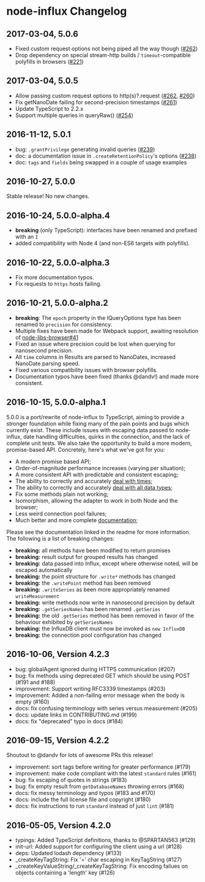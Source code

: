 # node-influx Changelog

## 2017-03-04, 5.0.6

* Fixed custom request options not being piped all the way though ([#262](https://github.com/node-influx/node-influx/issues/262))
* Drop dependency on special stream-http builds / `timeout`-compatible polyfills in browsers ([#221](https://github.com/node-influx/node-influx/issues/221#issuecomment-284275612))

## 2017-03-04, 5.0.5

*	Allow passing custom request options to http(s)?.request ([#262](https://github.com/node-influx/node-influx/issues/262), [#260](https://github.com/node-influx/node-influx/issues/260))
*	Fix getNanoDate failing for second-precision timestamps ([#261](https://github.com/node-influx/node-influx/issues/261))
* Update TypeScript to 2.2.x
* Support multiple queries in queryRaw() ([#254](https://github.com/node-influx/node-influx/pull/254))

## 2016-11-12, 5.0.1

 * bug: `.grantPrivilege` generating invalid queries ([#239](https://github.com/node-influx/node-influx/issues/239))
 * doc: a documentation issue in `.createRetentionPolicy`'s options ([#238](https://github.com/node-influx/node-influx/issues/238))
 * doc: `tags` and `fields` being swapped in a couple of usage examples

## 2016-10-27, 5.0.0

Stable release! No new changes.

## 2016-10-24, 5.0.0-alpha.4

* **breaking** (only TypeScript): interfaces have been renamed and prefixed with an `I`
* added compatibility with Node 4 (and non-ES6 targets with polyfills).

## 2016-10-22, 5.0.0-alpha.3

* Fix more documentation typos.
* Fix requests to `https` hosts failing.

## 2016-10-21, 5.0.0-alpha.2

* **breaking**: The `epoch` property in the IQueryOptions type has been renamed to `precision` for consistency.
* Multiple fixes have been made for Webpack support, awaiting resolution of [node-libs-browser#41](https://github.com/webpack/node-libs-browser/pull/41)
* Fixed an issue where precision could be lost when querying for nanosecond precision.
* All `time` columns in Results are parsed to NanoDates, increased NanoDate parsing speed.
* Fixed various compatibility issues with browser polyfills.
* Documentation typos have been fixed (thanks @dandv!) and made more consistent.

## 2016-10-15, 5.0.0-alpha.1

5.0.0 is a port/rewrite of node-influx to TypeScript, aiming to provide a stronger foundation while fixing many of the pain points and bugs which currently exist. These include issues with escaping data passed to node-influx, date handling difficulties, quirks in the connection, and the lack of complete unit tests. We also take the opportunity to build a more modern, promise-based API. Concretely, here's what we've got for you:

- A modern promise based API;
- Order-of-magnitude performance increases (varying per situation);
- A more consistent API with predictable and consistent escaping;
- The ability to correctly and accurately [deal with times](https://node-influx.github.io/manual/usage.html#a-moment-for-times);
- The ability to correctly and accurately [deal with all data types](https://node-influx.github.io/typedef/index.html#static-typedef-ISchemaOptions);
- Fix some methods plain not working;
- Isomorphism, allowing the adapter to work in both Node and the browser;
- Less weird connection pool failures;
- Much better and more complete [documentation](https://node-influx.github.io/class/src/index.js~InfluxDB.html);

Please see the documentation linked in the readme for more information. The following is a list of breaking changes:

* **breaking:** all methods have been modified to return promises
* **breaking:** result output for grouped results has changed
* **breaking:** data passed into Influx, except where otherwise noted, will be escaped automatically
* **breaking:** the point structure for `.write*` methods has changed
* **breaking:** the `.writePoint` method has been removed
* **breaking:** `.writeSeries` as been more appropriately renamed `writeMeasurement`
* **breaking:** write methods now write in nanosecond precision by default
* **breaking:** `.getSeriesNames` has been renamed `.getSeries`
* **breaking:** the old `.getSeries` method has been removed in favor of the behaviour exhibited by `getSeriesNames`
* **breaking:** the InfluxDB client must now be invoked as `new InfluxDB`
* **breaking:** the connection pool configuration has changed

## 2016-10-06, Version 4.2.3

* bug: globalAgent ignored during HTTPS communication (#207)
* bug: fix methods using deprecated GET which should be using POST (#191 and #188)
* improvement: Support writing RFC3339 timestamps (#203)
* improvement: Added a non-failing error message when the body is empty (#160)
* docs: fix confusing terminology with series versus measurement (#205)
* docs: update links in CONTRIBUTING.md (#199)
* docs: fix "deprecated" typo in docs (#184)

## 2016-09-15, Version 4.2.2

Shoutout to @dandv for lots of awesome PRs this release!

* improvement: sort tags before writing for greater performance (#179)
* improvement: make code compliant with the latest `standard` rules (#161)
* bug: fix escaping of quotes in strings (#183)
* bug: fix empty result from `getDatabaseNames` throwing errors (#168)
* docs: fix messy terminology and typos (#183 and #170)
* docs: include the full license file and copyright (#180)
* docs: fix instructions to run `standard` instead of just `lint` (#181)

## 2016-05-05, Version 4.2.0

* typings: Added TypeScript definitions, thanks to @SPARTAN563 (#129)
* init-url: Added support for configuring the client using a url (#128)
* deps: Updated lodash dependency (#133)
* _createKeyTagString: Fix '=' char escaping in KeyTagString (#127)
* _createKeyValueString/_createKeyTagString: Fix encoding failues on objects containing a 'length' key (#126)

